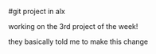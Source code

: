 #git project in alx 

working on the 3rd project of the week!

they basically told me to make this change
